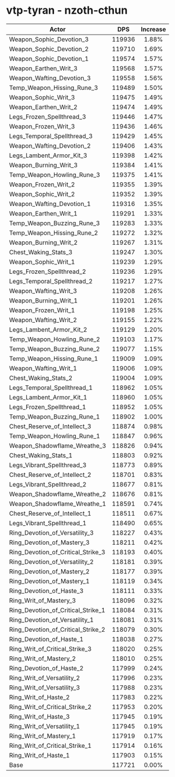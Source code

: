 # vtp-tyran - nzoth-cthun
| Actor | DPS | Increase |
|---|:---:|:---:|
|Weapon_Sophic_Devotion_3|119936|1.88%|
|Weapon_Sophic_Devotion_2|119710|1.69%|
|Weapon_Sophic_Devotion_1|119574|1.57%|
|Weapon_Earthen_Writ_3|119568|1.57%|
|Weapon_Wafting_Devotion_3|119558|1.56%|
|Temp_Weapon_Hissing_Rune_3|119489|1.50%|
|Weapon_Sophic_Writ_3|119475|1.49%|
|Weapon_Earthen_Writ_2|119474|1.49%|
|Legs_Frozen_Spellthread_3|119446|1.47%|
|Weapon_Frozen_Writ_3|119436|1.46%|
|Legs_Temporal_Spellthread_3|119429|1.45%|
|Weapon_Wafting_Devotion_2|119406|1.43%|
|Legs_Lambent_Armor_Kit_3|119398|1.42%|
|Weapon_Burning_Writ_3|119384|1.41%|
|Temp_Weapon_Howling_Rune_3|119375|1.41%|
|Weapon_Frozen_Writ_2|119355|1.39%|
|Weapon_Sophic_Writ_2|119352|1.39%|
|Weapon_Wafting_Devotion_1|119316|1.35%|
|Weapon_Earthen_Writ_1|119291|1.33%|
|Temp_Weapon_Buzzing_Rune_3|119283|1.33%|
|Temp_Weapon_Hissing_Rune_2|119272|1.32%|
|Weapon_Burning_Writ_2|119267|1.31%|
|Chest_Waking_Stats_3|119247|1.30%|
|Weapon_Sophic_Writ_1|119239|1.29%|
|Legs_Frozen_Spellthread_2|119236|1.29%|
|Legs_Temporal_Spellthread_2|119217|1.27%|
|Weapon_Wafting_Writ_3|119208|1.26%|
|Weapon_Burning_Writ_1|119201|1.26%|
|Weapon_Frozen_Writ_1|119198|1.25%|
|Weapon_Wafting_Writ_2|119155|1.22%|
|Legs_Lambent_Armor_Kit_2|119129|1.20%|
|Temp_Weapon_Howling_Rune_2|119103|1.17%|
|Temp_Weapon_Buzzing_Rune_2|119077|1.15%|
|Temp_Weapon_Hissing_Rune_1|119009|1.09%|
|Weapon_Wafting_Writ_1|119006|1.09%|
|Chest_Waking_Stats_2|119004|1.09%|
|Legs_Temporal_Spellthread_1|118962|1.05%|
|Legs_Lambent_Armor_Kit_1|118960|1.05%|
|Legs_Frozen_Spellthread_1|118952|1.05%|
|Temp_Weapon_Buzzing_Rune_1|118902|1.00%|
|Chest_Reserve_of_Intellect_3|118874|0.98%|
|Temp_Weapon_Howling_Rune_1|118847|0.96%|
|Weapon_Shadowflame_Wreathe_3|118826|0.94%|
|Chest_Waking_Stats_1|118803|0.92%|
|Legs_Vibrant_Spellthread_3|118773|0.89%|
|Chest_Reserve_of_Intellect_2|118701|0.83%|
|Legs_Vibrant_Spellthread_2|118677|0.81%|
|Weapon_Shadowflame_Wreathe_2|118676|0.81%|
|Weapon_Shadowflame_Wreathe_1|118591|0.74%|
|Chest_Reserve_of_Intellect_1|118511|0.67%|
|Legs_Vibrant_Spellthread_1|118490|0.65%|
|Ring_Devotion_of_Versatility_3|118227|0.43%|
|Ring_Devotion_of_Mastery_3|118211|0.42%|
|Ring_Devotion_of_Critical_Strike_3|118193|0.40%|
|Ring_Devotion_of_Versatility_2|118181|0.39%|
|Ring_Devotion_of_Mastery_2|118177|0.39%|
|Ring_Devotion_of_Mastery_1|118119|0.34%|
|Ring_Devotion_of_Haste_3|118111|0.33%|
|Ring_Writ_of_Mastery_3|118096|0.32%|
|Ring_Devotion_of_Critical_Strike_1|118084|0.31%|
|Ring_Devotion_of_Versatility_1|118081|0.31%|
|Ring_Devotion_of_Critical_Strike_2|118079|0.30%|
|Ring_Devotion_of_Haste_1|118038|0.27%|
|Ring_Writ_of_Critical_Strike_3|118020|0.25%|
|Ring_Writ_of_Mastery_2|118010|0.25%|
|Ring_Devotion_of_Haste_2|117999|0.24%|
|Ring_Writ_of_Versatility_2|117996|0.23%|
|Ring_Writ_of_Versatility_3|117988|0.23%|
|Ring_Writ_of_Haste_2|117983|0.22%|
|Ring_Writ_of_Critical_Strike_2|117953|0.20%|
|Ring_Writ_of_Haste_3|117945|0.19%|
|Ring_Writ_of_Versatility_1|117945|0.19%|
|Ring_Writ_of_Mastery_1|117919|0.17%|
|Ring_Writ_of_Critical_Strike_1|117914|0.16%|
|Ring_Writ_of_Haste_1|117903|0.15%|
|Base|117721|0.00%|
